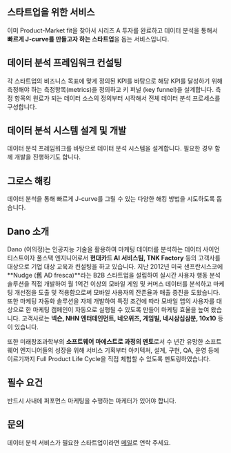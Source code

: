 
## 스타트업을 위한 서비스
이미 Product-Market fit을 찾아서 시리즈 A 투자를 완료하고 데이터 분석을 통해서 **빠르게 J-curve를 만들고자 하는 스타트업**을 돕는 서비스입니다.

## 데이터 분석 프레임워크 컨설팅
각 스타트업의 비즈니스 목표에 맞게 정의된 KPI를 바탕으로 해당 KPI를 달성하기 위해 측정해야 하는 측정항목(metrics)을 정의하고 키 퍼널 (key funnel)을 설계합니다. 측정 항목의 원료가 되는 데이터 소스의 정의부터 시작해서 전체 데이터 분석 프로세스를 구성합니다.

## 데이터 분석 시스템 설계 및 개발
데이터 분석 프레임워크를 바탕으로 데이터 분석 시스템을 설계합니다. 필요한 경우 함께 개발을 진행하기도 합니다.

## 그로스 해킹
데이터 분석을 통해 빠르게 J-curve를 그릴 수 있는 다양한 해킹 방법을 시도하도록 돕습니다.

## Dano 소개
Dano (이의정)는 인공지능 기술을 활용하여 마케팅 데이터를 분석하는 데이터 사이언티스트이자 풀스택 엔지니어로서 **현대카드 AI 서비스팀, TNK Factory** 등의 고객사를 대상으로 기업 대상 교육과 컨설팅을 하고 있습니다. 지난 2012년 미국 샌프란시스코에 **Nudge (舊 AD fresca)**라는 B2B 스타트업을 설립하여 실시간 사용자 행동 분석 솔루션을 직접 개발하여 월 1억건 이상의 모바일 게임 및 커머스 데이터를 분석하고 마케팅 개선점을 도출 및 적용함으로써 모바일 사용자의 잔존율과 매출 증진을 도왔습니다. 또한 마케팅 자동화 솔루션을 자체 개발하여 특정 조건에 따라 모바일 앱의 사용자를 대상으로 한 마케팅 캠페인이 자동으로 실행될 수 있도록 만들어 마케팅 효율을 높여 왔습니다. 고객사로는 **넥슨, NHN 엔터테인먼트, 네오위즈, 게임빌, 네시삼십삼분, 10x10** 등이 있습니다.

또한 미래창조과학부의 **소프트웨어 마에스트로 과정의 멘토**로서 수 년간 유망한 소프트웨어 엔지니어들의 성장을 위해 서비스 기획부터 아키텍처, 설계, 구현, QA, 운영 등에 이르기까지 Full Product Life Cycle을 직접 체험할 수 있도록 멘토링하였습니다.
 
## 필수 요건
반드시 사내에 퍼포먼스 마케팅을 수행하는 마케터가 있어야 합니다.
 
## 문의
데이터 분석 서비스가 필요한 스타트업이라면 [메일](mailto:dano@dano.ai)로 연락 주세요.

